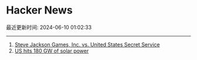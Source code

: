# Hacker News

最近更新时间: 2024-06-10 01:02:33

--- 
1. [Steve Jackson Games, Inc. vs. United States Secret Service](https://en.wikipedia.org/wiki/Steve_Jackson_Games,_Inc._v._United_States_Secret_Service) 
2. [US hits 180 GW of solar power](https://www.freethink.com/energy/solar-power-in-the-us) 

